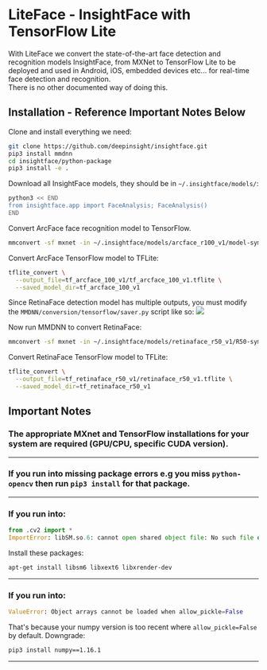 # LiteFace - InsightFace with TensorFlow Lite
With LiteFace we convert the state-of-the-art face detection and recognition models InsightFace, from MXNet to TensorFlow Lite to be deployed and used in Android, iOS, embedded devices etc... for real-time face detection and recognition.  
There is no other documented way of doing this.

## Installation - Reference Important Notes Below
Clone and install everything we need:
```bash
git clone https://github.com/deepinsight/insightface.git
pip3 install mmdnn
cd insightface/python-package
pip3 install -e .
```

Download all InsightFace models, they should be in `~/.insightface/models/`:
```bash
python3 << END
from insightface.app import FaceAnalysis; FaceAnalysis()
END
```

Convert ArcFace face recognition model to TensorFlow.
```bash
mmconvert -sf mxnet -in ~/.insightface/models/arcface_r100_v1/model-symbol.json -iw ~/.insightface/models/arcface_r100_v1/model-0000.params -df tensorflow -om tf_arcface_100_v1 --inputShape 3,112,112 --dump_tag SERVING
```

Convert ArcFace TensorFlow model to TFLite:
```bash
tflite_convert \
  --output_file=tf_arcface_100_v1/tf_arcface_100_v1.tflite \
  --saved_model_dir=tf_arcface_100_v1
```

Since RetinaFace detection model has multiple outputs, you must modify the `MMDNN/conversion/tensorflow/saver.py` script like so:
![](https://i.gyazo.com/1aedf08ac5676c6bf379d8015e1042ca.png)

Now run MMDNN to convert RetinaFace:
```bash
mmconvert -sf mxnet -in ~/.insightface/models/retinaface_r50_v1/R50-symbol.json -iw ~/.insightface/models/retinaface_r50_v1/R50-0000.params -df tensorflow -om tf_retinaface_r50_v1 --inputShape 3,480,640 --dump_tag SERVING
```

Convert RetinaFace TensorFlow model to TFLite:
```bash
tflite_convert \
  --output_file=tf_retinaface_r50_v1/retinaface_r50_v1.tflite \
  --saved_model_dir=tf_retinaface_r50_v1
```


## Important Notes

### The appropriate MXnet and TensorFlow installations for your system are required (GPU/CPU, specific CUDA version).
----

### If you run into missing package errors e.g you miss `python-opencv` then run `pip3 install` for that package.
----
### If you run into:
```python
from .cv2 import *
ImportError: libSM.so.6: cannot open shared object file: No such file or directory
```
Install these packages:
```bash
apt-get install libsm6 libxext6 libxrender-dev
```
----
### If you run into:
```python
ValueError: Object arrays cannot be loaded when allow_pickle=False
```
That's because your numpy version is too recent where `allow_pickle=False` by default. Downgrade:
```bash
pip3 install numpy==1.16.1
```
----
